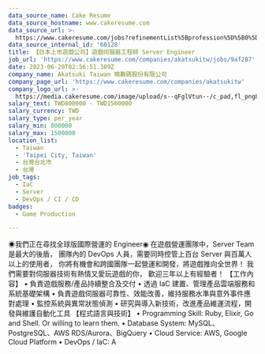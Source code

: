 ```yaml
---
data_source_name: Cake Resume
data_source_hostname: www.cakeresume.com
data_source_url: >-
  https://www.cakeresume.com/jobs?refinementList%5Bprofession%5D%5B0%5D=game-production&range%5Bsalary_range%5D%5Bmin%5D=100000
data_source_internal_id: '60128'
title: 【日本上市遊戲公司】遊戲伺服器工程師 Server Engineer
job_url: 'https://www.cakeresume.com/companies/akatsukitw/jobs/9af287'
date: 2023-06-20T02:56:51.389Z
company_name: Akatsuki Taiwan 曉數碼股份有限公司
company_page_url: 'https://www.cakeresume.com/companies/akatsukitw'
company_logo_url: >-
  https://media.cakeresume.com/image/upload/s--qFglVtun--/c_pad,fl_png8,h_200,w_200/v1673510546/zsyvgcbnzirkuqqh3gqz.png
salary_text: TWD800000 - TWD1500000
salary_currency: TWD
salary_type: per_year
salary_min: 800000
salary_max: 1500000
location_list:
  - Taiwan
  - 'Taipei City, Taiwan'
  - 台灣台北市
  - 台灣
job_tags:
  - IaC
  - Server
  - DevOps / CI / CD
badges:
  - Game Production

---
```


◉我們正在尋找全球版國際營運的 Engineer◉ 在遊戲營運團隊中，Server Team 是最大的後盾， 團隊內的 DevOps 人員，需要同時控管上百台 Server 與百萬人以上的使用者， 你將有機會和跨國團隊一起營運和開發，將遊戲推向全世界！ 我們需要對伺服器技術有熱情又愛玩遊戲的你， 歡迎三年以上有經驗者！ 【工作內容】 • 負責遊戲服務/產品持續整合及交付 • 透過 IaC 建置、管理產品雲端服務和系統基礎架構 • 負責遊戲伺服器可靠性、效能改善，維持服務水準與意外事件應對處理 • 監控系統與異常狀態偵測 • 研究與導入新技術，改進產品維運流程，開發與維護自動化工具 【程式語⾔與技術】 • Programming Skill: Ruby, Elixir, Go and Shell. Or willing to learn them. • Database System: MySQL、PostgreSQL、AWS RDS/Aurora、BigQuery • Cloud Service: AWS, Google Cloud Platform • DevOps / IaC: A